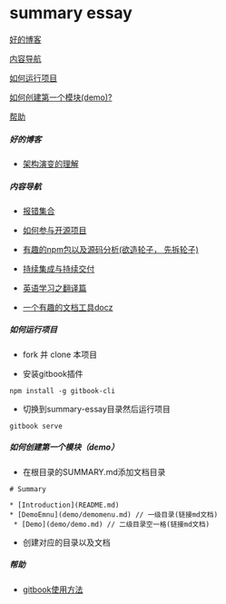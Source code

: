 # summary essay

[好的博客](#blog)

[内容导航](#nav)

[如何运行项目](#run)

[如何创建第一个模块(demo)?](#demo)

[帮助](#help)

##### <span id="blog">好的博客</span>

- [架构演变的理解](http://www.cnblogs.com/zyrblog/p/9085144.html)

##### <span id="nav">内容导航</span>

- [报错集合](https://github.com/fridego/error-collections)

- [如何参与开源项目](open/menu.md)

- [有趣的npm包以及源码分析(欲造轮子， 先拆轮子)](https://github.com/fridego/fine-npms)

- [持续集成与持续交付](cicd/menu.md)

- [英语学习之翻译篇](https://github.com/fridego/translations)

- [一个有趣的文档工具docz](https://github.com/fridego/docx-cn) 

##### <span id="run">如何运行项目</span>

- fork 并 clone 本项目

- 安装gitbook插件

```
npm install -g gitbook-cli
```
- 切换到summary-essay目录然后运行项目

``` 
gitbook serve
```

##### <span id="demo">如何创建第一个模块（demo）</span>

- 在根目录的SUMMARY.md添加文档目录

```
# Summary

* [Introduction](README.md)
* [DemoEmnu](demo/demomenu.md) // 一级目录(链接md文档)
 * [Demo](demo/demo.md) // 二级目录空一格(链接md文档)
```

- 创建对应的目录以及文档


##### <span id="help">帮助</span>

- [gitbook使用方法](http://www.chengweiyang.cn/gitbook/introduction/README.html)

